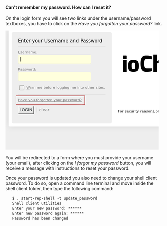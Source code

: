#### Can't remember my password. How can I reset it?

On the login form you will see two links under the username/password textboxes, you have to click on the *Have you forgotten your password?* link. 

![Reset password link](/general/images/reset-password.png)

You will be redirected to a form where you must provide your username (your email), after clicking on the *I forgot my password* button, you will receive a message with instructions to reset your password.

Once your password is updated you also need to change your shell client password. To do so, open a command line terminal and move inside the shell client folder, then type the following command:

```shell
   $ . start-rep-shell -t update_password
   Shell client utilities
   Enter your new password: ******
   Enter new password again: ******
   Password has been changed
```
